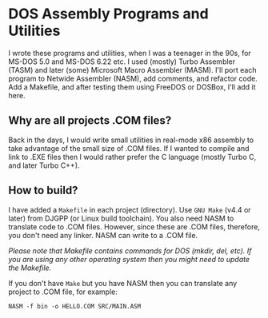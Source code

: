 # DOS Assembly Programs and Utilities
I wrote these programs and utilities, when I was a teenager in the 90s, for MS-DOS 5.0 and MS-DOS 6.22 etc. I used (mostly) Turbo Assembler (TASM) and later (some) Microsoft Macro Assembler (MASM). I'll port each program to Netwide Assembler (NASM), add comments, and refactor code. Add a Makefile, and after testing them using FreeDOS or DOSBox, I'll add it here.

## Why are all projects .COM files?
Back in the days, I would write small utilities in real-mode x86 assembly to take advantage of the small size of .COM files. If I wanted to compile and link to .EXE files then I would rather prefer the C language (mostly Turbo C, and later Turbo C++).

## How to build?
I have added a `Makefile` in each project (directory). Use `GNU Make` (v4.4 or later) from DJGPP (or Linux build toolchain). You also need NASM to translate code to .COM files. However, since these are .COM files, therefore, you don't need any linker. NASM can write to a .COM file. 

_Please note that Makefile contains commands for DOS (mkdir, del, etc). If you are using any other operating system then you might need to update the Makefile._

If you don't have `Make` but you have NASM then you can translate any project to .COM file, for example:
```
NASM -f bin -o HELLO.COM SRC/MAIN.ASM
```
